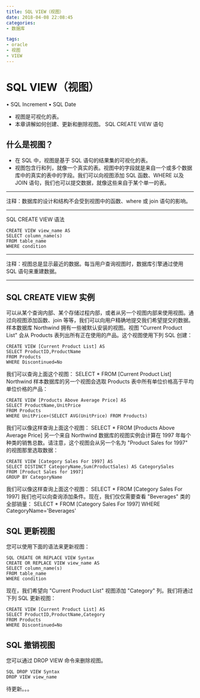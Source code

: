 ```yaml
---
title: SQL VIEW（视图）
date: 2018-04-08 22:08:45
categories:
- 数据库

tags: 
- oracle 
- 视图
- VIEW
---
```

# SQL VIEW（视图）
•	SQL Increment
•	SQL Date
- 视图是可视化的表。
- 本章讲解如何创建、更新和删除视图。
SQL CREATE VIEW 语句
## 什么是视图？
- 在 SQL 中，视图是基于 SQL 语句的结果集的可视化的表。
- 视图包含行和列，就像一个真实的表。视图中的字段就是来自一个或多个数据库中的真实的表中的字段。我们可以向视图添加 SQL 函数、WHERE 以及 JOIN 语句，我们也可以提交数据，就像这些来自于某个单一的表。

---

注释：数据库的设计和结构不会受到视图中的函数、where 或 join 语句的影响。

---

<!--more-->

SQL CREATE VIEW 语法

```
CREATE VIEW view_name AS
SELECT column_name(s)
FROM table_name
WHERE condition
```


---
注释：视图总是显示最近的数据。每当用户查询视图时，数据库引擎通过使用 SQL 语句来重建数据。

---

## SQL CREATE VIEW 实例
可以从某个查询内部、某个存储过程内部，或者从另一个视图内部来使用视图。通过向视图添加函数、join 等等，我们可以向用户精确地提交我们希望提交的数据。
样本数据库 Northwind 拥有一些被默认安装的视图。视图 "Current Product List" 会从 Products 表列出所有正在使用的产品。这个视图使用下列 SQL 创建：

```
CREATE VIEW [Current Product List] AS
SELECT ProductID,ProductName
FROM Products
WHERE Discontinued=No
```

我们可以查询上面这个视图：
SELECT * FROM [Current Product List]
Northwind 样本数据库的另一个视图会选取 Products 表中所有单位价格高于平均单位价格的产品：

```
CREATE VIEW [Products Above Average Price] AS
SELECT ProductName,UnitPrice
FROM Products
WHERE UnitPrice>(SELECT AVG(UnitPrice) FROM Products)
```

我们可以像这样查询上面这个视图：
SELECT * FROM [Products Above Average Price]
另一个来自 Northwind 数据库的视图实例会计算在 1997 年每个种类的销售总数。请注意，这个视图会从另一个名为 "Product Sales for 1997" 的视图那里选取数据：

```
CREATE VIEW [Category Sales For 1997] AS
SELECT DISTINCT CategoryName,Sum(ProductSales) AS CategorySales
FROM [Product Sales for 1997]
GROUP BY CategoryName
```

我们可以像这样查询上面这个视图：
SELECT * FROM [Category Sales For 1997]
我们也可以向查询添加条件。现在，我们仅仅需要查看 "Beverages" 类的全部销量：
SELECT * FROM [Category Sales For 1997]
WHERE CategoryName='Beverages'
## SQL 更新视图
您可以使用下面的语法来更新视图：

```
SQL CREATE OR REPLACE VIEW Syntax
CREATE OR REPLACE VIEW view_name AS
SELECT column_name(s)
FROM table_name
WHERE condition
```

现在，我们希望向 "Current Product List" 视图添加 "Category" 列。我们将通过下列 SQL 更新视图：

```
CREATE VIEW [Current Product List] AS
SELECT ProductID,ProductName,Category
FROM Products
WHERE Discontinued=No
```

## SQL 撤销视图
您可以通过 DROP VIEW 命令来删除视图。

```
SQL DROP VIEW Syntax
DROP VIEW view_name
```

待更新。。。


